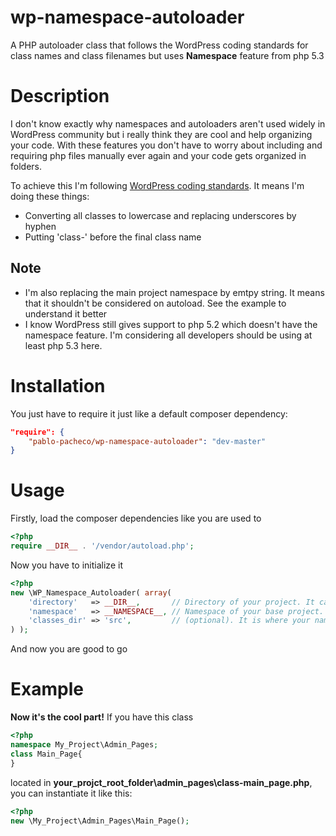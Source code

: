 # wp-namespace-autoloader
A PHP autoloader class that follows the WordPress coding standards for class names and class filenames but uses **Namespace** feature from php 5.3

**Description**
=====================
I don't know exactly why namespaces and autoloaders aren't used widely in WordPress community but i really think they are cool and help organizing your code. With these features you don't have to worry about including and requiring php files manually ever again and your code gets organized in folders.

To achieve this I'm following [WordPress coding standards](https://make.wordpress.org/core/handbook/best-practices/coding-standards/php/#naming-conventions). It means I'm doing these things:
* Converting all classes to lowercase and replacing underscores by hyphen
* Putting 'class-' before the final class name

**Note**
-------------
* I'm also replacing the main project namespace by emtpy string. It means that it shouldn't be considered on autoload. See the example to understand it better
* I know WordPress still gives support to php 5.2 which doesn't have the namespace feature. I'm considering all developers should be using at least php 5.3 here. 


**Installation**
=====================
You just have to require it just like a default composer dependency:

```json
"require": {	
	"pablo-pacheco/wp-namespace-autoloader": "dev-master"
}
```

**Usage**
===============
Firstly, load the composer dependencies like you are used to

```php
<?php
require __DIR__ . '/vendor/autoload.php';
```

Now you have to initialize it

```php
<?php
new \WP_Namespace_Autoloader( array(    
	'directory'   => __DIR__,       // Directory of your project. It can be your theme or plugin. __DIR__ is prbably your best bet. 	
	'namespace'   => __NAMESPACE__, // Namespace of your base project. E.g My_Project\Admin\Tests should be My_Project. Probably if you just pass the constant __NAMESPACE__ it should work		
	'classes_dir' => 'src',         // (optional). It is where your namespaced classes are located inside your project. If your classes are in the root level, leave this empty. If they are located on 'src' folder, write 'src' here 
) );
```

And now you are good to go

**Example**
===============
**Now it's the cool part!**
If you have this class
```php
<?php
namespace My_Project\Admin_Pages;
class Main_Page{
}
```
located in **your_projct_root_folder\admin_pages\class-main_page.php**, 
you can instantiate it like this:
```php
<?php
new \My_Project\Admin_Pages\Main_Page();
```
